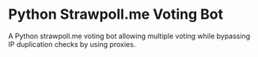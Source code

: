 # Python Strawpoll.me Voting Bot

A Python strawpoll.me voting bot allowing multiple voting while bypassing IP duplication checks by using proxies.